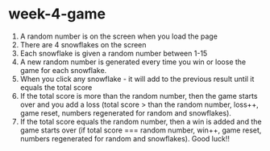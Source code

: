 # week-4-game

1. A random number is on the screen when you load the page 
2. There are 4 snowflakes on the screen 
3. Each snowflake is given a random number between 1-15
4. A new random number is generated every time you win or loose the game for each snowflake.  
5. When you click any snowflake - it will add to the previous result until it equals the total score 
6. If the total score is more than the random number, then the game starts over and you add a loss (total score > than the random number, loss++, game reset, numbers regenerated for random and snowflakes).
7. If the total score equals the random number, then a win is added and the game starts over (if total score === random number, win++, game reset, numbers regenerated for random and snowflakes).
 Good luck!!



